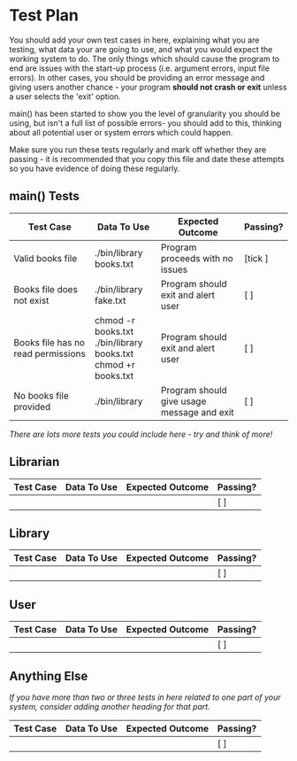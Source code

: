 # Test Plan

You should add your own test cases in here, explaining what you are testing, what data your are going to use, and what you would expect the working system to do. The only things which should cause the program to end are issues with the start-up process (i.e. argument errors, input file errors). In other cases, you should be providing an error message and giving users another chance - your program **should not crash or exit** unless a user selects the 'exit' option.

main() has been started to show you the level of granularity you should be using, but isn't a full list of possible errors- you should add to this, thinking about all potential user or system errors which could happen.

Make sure you run these tests regularly and mark off whether they are passing - it is recommended that you copy this file and date these attempts so you have evidence of doing these regularly.

## main() Tests

| Test Case      | Data To Use | Expected Outcome | Passing? |
| ----------- | ----------- | ----------- | ------------ |
| Valid books file  | ./bin/library books.txt  | Program proceeds with no issues | [tick ] |
| Books file does not exist  |  ./bin/library fake.txt  |  Program should exit and alert user | [ ] |
| Books file has no read permissions | chmod -r books.txt <br> ./bin/library books.txt <br> chmod +r books.txt | Program should exit and alert user | [ ] |
| No books file provided | ./bin/library  | Program should give usage message and exit | [ ] |

*There are lots more tests you could include here - try and think of more!*

## Librarian

 | Test Case | Data To Use | Expected Outcome | Passing? |
 | -- | -- | -- | -- |
 |  |  |  | [ ] |

## Library

 | Test Case | Data To Use | Expected Outcome | Passing? |
 | -- | -- | -- | -- |
 |  |  |  | [ ] |

## User

 | Test Case | Data To Use | Expected Outcome | Passing? |
 | -- | -- | -- | -- |
 |  |  |  | [ ] |

## Anything Else

*If you have more than two or three tests in here related to one part of your system, consider adding another heading for that part.*

 | Test Case | Data To Use | Expected Outcome | Passing? |
 | -- | -- | -- | -- |
 |  |  |  | [ ] |
